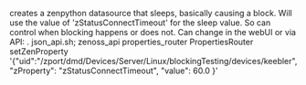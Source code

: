creates a zenpython datasource that sleeps, basically causing a block. Will use the value of 'zStatusConnectTimeout' for the sleep value. So can control when blocking happens or does not. Can change in the webUI or via API:
. json_api.sh; zenoss_api properties_router PropertiesRouter setZenProperty '{"uid":"/zport/dmd/Devices/Server/Linux/blockingTesting/devices/keebler", "zProperty": "zStatusConnectTimeout", "value": 60.0 }'

